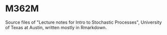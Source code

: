 # M362M
Source files of "Lecture notes for Intro to Stochastic Processes", University of Texas at Austin, written mostly in Rmarkdown. 


